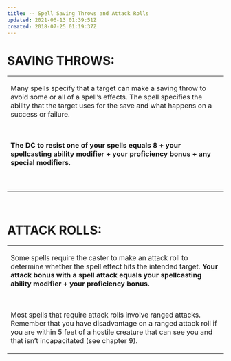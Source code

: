 ```yaml
---
title: -- Spell Saving Throws and Attack Rolls
updated: 2021-06-13 01:39:51Z
created: 2018-07-25 01:19:37Z
---
```


# **SAVING THROWS:**

<table><tbody><tr class="odd"><td><p>Many spells specify that a target can make a saving throw to avoid some or all of a spell’s effects. The spell specifies the ability that the target uses for the save and what happens on a success or failure.</p><p> </p><p><strong>The DC to resist one of your spells equals 8 + your spellcasting ability modifier + your proficiency bonus + any special modifiers.</strong></p><p> </p></td></tr></tbody></table>

 

# **ATTACK ROLLS:**

<table><tbody><tr class="odd"><td><p>Some spells require the caster to make an attack roll to determine whether the spell effect hits the intended target. <strong>Your attack bonus with a spell attack equals your spellcasting ability modifier + your proficiency bonus.</strong></p><p> </p><p>Most spells that require attack rolls involve ranged attacks. Remember that you have disadvantage on a ranged attack roll if you are within 5 feet of a hostile creature that can see you and that isn’t incapacitated (see chapter 9).</p></td></tr></tbody></table>